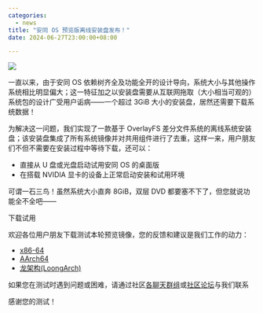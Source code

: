 ```yaml
---
categories:
  - news
title: "安同 OS 预览版离线安装盘发布！"
date: 2024-06-27T23:00:00+08:00

---
```

![](/assets/news/aosc-os-installer-preview.png)

一直以来，由于安同 OS 依赖树齐全及功能全开的设计导向，系统大小与其他操作系统相比明显偏大；这一特征加之以安装盘需要从互联网拖取（大小相当可观的）系统包的设计广受用户诟病——一个超过 3GiB 大小的安装盘，居然还需要下载系统数据！

为解决这一问题，我们实现了一款基于 OverlayFS 差分文件系统的离线系统安装盘；该安装盘集成了所有系统镜像并对共用组件进行了去重，这样一来，用户朋友们不但不需要在安装过程中等待下载，还可以：

- 直接从 U 盘或光盘启动试用安同 OS 的桌面版
- 在搭载 NVIDIA 显卡的设备上正常启动安装和试用环境

可谓一石三鸟！虽然系统大小直奔 8GiB，双层 DVD 都要塞不下了，但您就说功能全不全吧——

下载试用

欢迎各位用户朋友下载测试本轮预览镜像，您的反馈和建议是我们工作的动力：

- [x86-64](https://releases.aosc.io/os-amd64/installer/preview/aosc-os_installer_20240627_amd64.iso)
- [AArch64](https://releases.aosc.io/os-arm64/installer/preview/aosc-os_installer_20240627_arm64.iso)
- [龙架构(LoongArch)](https://releases.aosc.io/os-loongarch64/installer/preview/aosc-os_installer_20240627_loongarch64.iso)

如果您在测试时遇到问题或困难，请通过社区[各聊天群组](https://aosc.io/zh-cn/contact)或[社区论坛](https://bbs.aosc.io/)与我们联系

感谢您的测试！
